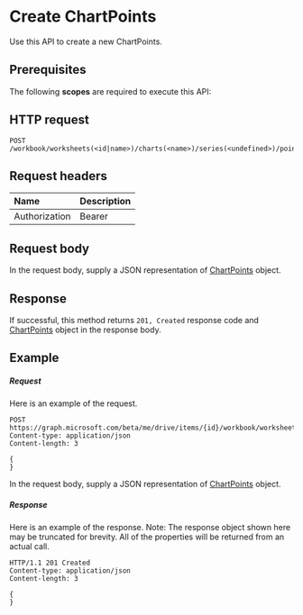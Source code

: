 # Create ChartPoints

Use this API to create a new ChartPoints.
## Prerequisites
The following **scopes** are required to execute this API: 
## HTTP request
<!-- { "blockType": "ignored" } -->
```http
POST /workbook/worksheets(<id|name>)/charts(<name>)/series(<undefined>)/points

```
## Request headers
| Name       | Description|
|:---------------|:----------|
| Authorization  | Bearer <code>|


## Request body
In the request body, supply a JSON representation of [ChartPoints](../resources/chartpoint.md) object.


## Response
If successful, this method returns `201, Created` response code and [ChartPoints](../resources/chartpoint.md) object in the response body.

## Example
##### Request
Here is an example of the request.
<!-- {
  "blockType": "request",
  "name": "create_chartpoints_from_chartseries"
}-->
```http
POST https://graph.microsoft.com/beta/me/drive/items/{id}/workbook/worksheets(<id|name>)/charts(<name>)/series(<undefined>)/points
Content-type: application/json
Content-length: 3

{
}
```
In the request body, supply a JSON representation of [ChartPoints](../resources/chartpoint.md) object.
##### Response
Here is an example of the response. Note: The response object shown here may be truncated for brevity. All of the properties will be returned from an actual call.
<!-- {
  "blockType": "response",
  "truncated": true,
  "@odata.type": "microsoft.graph.chartPoint"
} -->
```http
HTTP/1.1 201 Created
Content-type: application/json
Content-length: 3

{
}
```

<!-- uuid: 8fcb5dbc-d5aa-4681-8e31-b001d5168d79
2015-10-25 14:57:30 UTC -->
<!-- {
  "type": "#page.annotation",
  "description": "Create ChartPoints",
  "keywords": "",
  "section": "documentation",
  "tocPath": ""
}-->